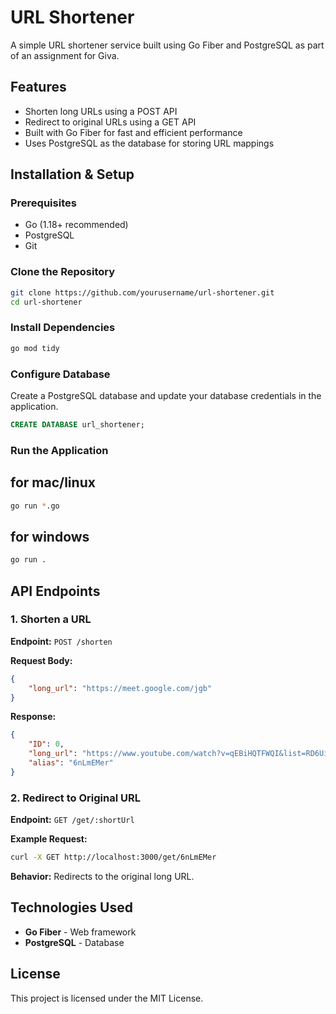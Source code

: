 # URL Shortener

A simple URL shortener service built using Go Fiber and PostgreSQL as part of an assignment for Giva.

## Features
- Shorten long URLs using a POST API
- Redirect to original URLs using a GET API
- Built with Go Fiber for fast and efficient performance
- Uses PostgreSQL as the database for storing URL mappings

## Installation & Setup

### Prerequisites
- Go (1.18+ recommended)
- PostgreSQL
- Git

### Clone the Repository
```sh
git clone https://github.com/yourusername/url-shortener.git
cd url-shortener
```

### Install Dependencies
```sh
go mod tidy
```

### Configure Database
Create a PostgreSQL database and update your database credentials in the application.
```sql
CREATE DATABASE url_shortener;
```

### Run the Application
## for mac/linux 
```sh
go run *.go
```
## for windows 
```sh
go run .
```

## API Endpoints

### 1. Shorten a URL
**Endpoint:** `POST /shorten`

**Request Body:**
```json
{
    "long_url": "https://meet.google.com/jgb"
}
```

**Response:**
```json
{
    "ID": 0,
    "long_url": "https://www.youtube.com/watch?v=qEBiHQTFWQI&list=RD6UiwXthbtZs&index=7",
    "alias": "6nLmEMer"
}
```

### 2. Redirect to Original URL
**Endpoint:** `GET /get/:shortUrl`

**Example Request:**
```sh
curl -X GET http://localhost:3000/get/6nLmEMer
```

**Behavior:** Redirects to the original long URL.

## Technologies Used
- **Go Fiber** - Web framework
- **PostgreSQL** - Database


## License
This project is licensed under the MIT License.

